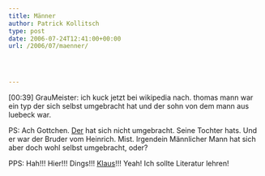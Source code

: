 ```yaml
---
title: Männer
author: Patrick Kollitsch
type: post
date: 2006-07-24T12:41:00+00:00
url: /2006/07/maenner/




---
```

[00:39] GrauMeister: ich kuck jetzt bei wikipedia nach. thomas mann war ein typ der sich selbst umgebracht hat und der sohn von dem mann aus luebeck war.

PS: Ach Gottchen. [Der][1] hat sich nicht umgebracht. Seine Tochter hats. Und er war der Bruder vom Heinrich. Mist. Irgendein M&auml;nnlicher Mann hat sich aber doch wohl selbst umgebracht, oder?

PPS: Hah!!! Hier!!! Dings!!! [Klaus][2]!!! Yeah! Ich sollte Literatur lehren!

 [1]: http://de.wikipedia.org/wiki/Thomas_Mann
 [2]: http://de.wikipedia.org/wiki/Klaus_Mann